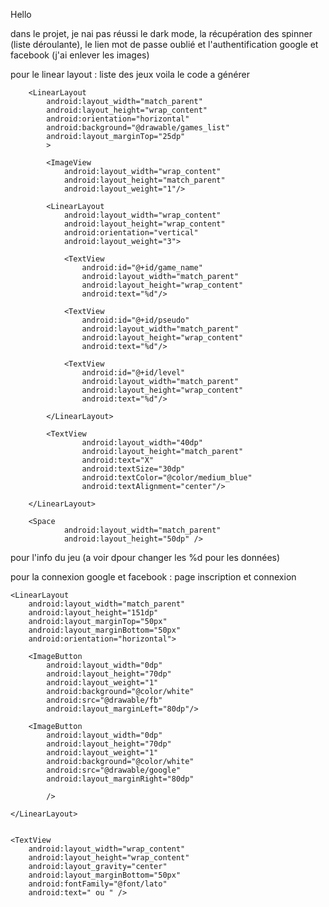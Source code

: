 Hello

dans le projet, je nai pas réussi le dark mode, la récupération des spinner (liste déroulante), le lien mot de passe oublié
 et l'authentification google et facebook (j'ai enlever les images)

pour le linear layout : liste des jeux voila le code a générer 

        <LinearLayout
            android:layout_width="match_parent"
            android:layout_height="wrap_content"
            android:orientation="horizontal"
            android:background="@drawable/games_list"
            android:layout_marginTop="25dp"
            >

            <ImageView
                android:layout_width="wrap_content"
                android:layout_height="match_parent"
                android:layout_weight="1"/>

            <LinearLayout
                android:layout_width="wrap_content"
                android:layout_height="wrap_content"
                android:orientation="vertical"
                android:layout_weight="3">

                <TextView
                    android:id="@+id/game_name"
                    android:layout_width="match_parent"
                    android:layout_height="wrap_content"
                    android:text="%d"/>

                <TextView
                    android:id="@+id/pseudo"
                    android:layout_width="match_parent"
                    android:layout_height="wrap_content"
                    android:text="%d"/>

                <TextView
                    android:id="@+id/level"
                    android:layout_width="match_parent"
                    android:layout_height="wrap_content"
                    android:text="%d"/>
                    
            </LinearLayout>

            <TextView
                    android:layout_width="40dp"
                    android:layout_height="match_parent"
                    android:text="X"
                    android:textSize="30dp"
                    android:textColor="@color/medium_blue"
                    android:textAlignment="center"/>

        </LinearLayout>
        
        <Space
                android:layout_width="match_parent"
                android:layout_height="50dp" />


pour l'info du jeu (a voir dpour changer les %d pour les données)

pour la connexion google et facebook : page inscription et connexion

    <LinearLayout
        android:layout_width="match_parent"
        android:layout_height="151dp"
        android:layout_marginTop="50px"
        android:layout_marginBottom="50px"
        android:orientation="horizontal">

        <ImageButton
            android:layout_width="0dp"
            android:layout_height="70dp"
            android:layout_weight="1"
            android:background="@color/white"
            android:src="@drawable/fb"
            android:layout_marginLeft="80dp"/>

        <ImageButton
            android:layout_width="0dp"
            android:layout_height="70dp"
            android:layout_weight="1"
            android:background="@color/white"
            android:src="@drawable/google"
            android:layout_marginRight="80dp"

            />

    </LinearLayout>


    <TextView
        android:layout_width="wrap_content"
        android:layout_height="wrap_content"
        android:layout_gravity="center"
        android:layout_marginBottom="50px"
        android:fontFamily="@font/lato"
        android:text=" ou " />

